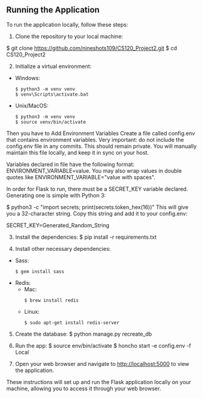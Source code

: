 ## Running the Application

To run the application locally, follow these steps:

1. Clone the repository to your local machine:

$ git clone https://github.com/nineshots109/CS120_Project2.git
$ cd CS120_Project2


2. Initialize a virtual environment:
- Windows:
  ```
  $ python3 -m venv venv
  $ venv\Scripts\activate.bat
  ```
- Unix/MacOS:
  ```
  $ python3 -m venv venv
  $ source venv/bin/activate
  ```
Then you have to Add Environment Variables
Create a file called config.env that contains environment variables. Very important: do not include the config.env file in any commits. This should remain private. You will manually maintain this file locally, and keep it in sync on your host.

Variables declared in file have the following format: ENVIRONMENT_VARIABLE=value. You may also wrap values in double quotes like ENVIRONMENT_VARIABLE="value with spaces".

In order for Flask to run, there must be a SECRET_KEY variable declared. Generating one is simple with Python 3:

$ python3 -c "import secrets; print(secrets.token_hex(16))"
This will give you a 32-character string. Copy this string and add it to your config.env:

SECRET_KEY=Generated_Random_String

3. Install the dependencies:
$ pip install -r requirements.txt


4. Install other necessary dependencies:
- Sass:
  ```
  $ gem install sass
  ```
- Redis:
  - Mac:
    ```
    $ brew install redis
    ```
  - Linux:
    ```
    $ sudo apt-get install redis-server
    ```

5. Create the database:
$ python manage.py recreate_db

6. Run the app:
$ source env/bin/activate
$ honcho start -e config.env -f Local


7. Open your web browser and navigate to [http://localhost:5000](http://localhost:5000) to view the application.

These instructions will set up and run the Flask application locally on your machine, allowing you to access it through your web browser.
